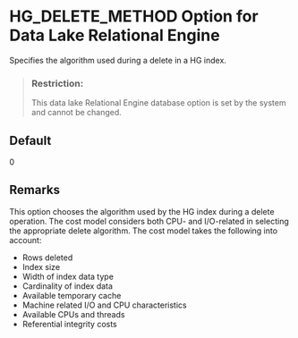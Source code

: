 <!-- loioa638554984f210159bbf86926740c08b -->

# HG\_DELETE\_METHOD Option for Data Lake Relational Engine

Specifies the algorithm used during a delete in a HG index.



> ### Restriction:  
> This data lake Relational Engine database option is set by the system and cannot be changed.



<a name="loioa638554984f210159bbf86926740c08b__iq_refso_587"/>

## Default

0



<a name="loioa638554984f210159bbf86926740c08b__iq_refso_589"/>

## Remarks

This option chooses the algorithm used by the HG index during a delete operation. The cost model considers both CPU- and I/O-related in selecting the appropriate delete algorithm. The cost model takes the following into account:

-   Rows deleted
-   Index size
-   Width of index data type
-   Cardinality of index data
-   Available temporary cache
-   Machine related I/O and CPU characteristics
-   Available CPUs and threads
-   Referential integrity costs

